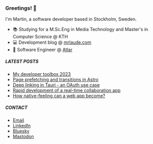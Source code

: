 ### Greetings! 👋

I'm Martin, a software developer based in Stockholm, Sweden.

* 📚 Studying for a M.Sc.Eng in Media Technology and Master's in Computer Science @ KTH
* 💻 Development blog @ [mrlaude.com](https://mrlaude.com)
* 💼 Software Engineer @ [Atlar](https://www.atlar.com/company)

##### LATEST POSTS
<!-- BLOG-POST-LIST:START -->
- [My developer toolbox 2023](https://mrlaude.com/blog/my-developer-toolbox-2023/)
- [Page prefetching and transitions in Astro](https://mrlaude.com/blog/page-prefetching-and-transitions-in-astro/)
- [Deep linking in Tauri - an OAuth use case](https://mrlaude.com/blog/deep-linking-in-tauri-an-o-auth-use-case/)
- [Rapid development of a real-time collaboration app](https://mrlaude.com/blog/rapid-development-of-a-real-time-collaboration-app/)
- [How native-feeling can a web app become?](https://mrlaude.com/blog/how-native-feeling-can-a-web-app-become/)
<!-- BLOG-POST-LIST:END -->

##### CONTACT
* [Email](mailto:contact@mrlaude.com)
* [LinkedIn](https://www.linkedin.com/in/martinryberglaude/)
* [Bluesky](https://bsky.app/profile/mrlaude.com)
* [Mastodon](https://mastodon.green/@mrlaude)
